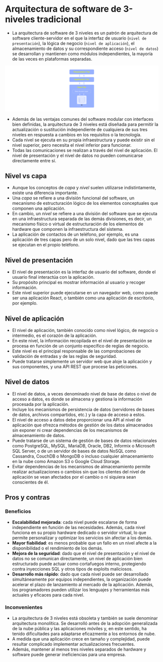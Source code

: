 # Arquitectura de software de 3-niveles tradicional

* La arquitectura de software de 3 niveles es un patrón de arquitectura de software cliente-servidor en el que la interfaz de usuario (`nivel de presentación`), la lógica de negocio (`nivel de aplicación`), el almacenamiento de datos y su correspondiente acceso (`nivel de datos`) se desarrollan y mantienen como módulos independientes, la mayoría de las veces en plataformas separadas.

![Arquitectura de software de 3-niveles][1]

* Además de las ventajas comunes del software modular con interfaces bien definidas, la arquitectura de 3 niveles está diseñada para permitir la actualización o sustitución independiente de cualquiera de sus tres niveles en respuesta a cambios en los requisitos o la tecnología.
* Cada nivel se ejecuta en su propia infraestructura y puede existir sin el nivel superior, pero necesita el nivel inferior para funcionar.
* Todas las comunicaciones se realizan a través del nivel de aplicación. El nivel de presentación y el nivel de datos no pueden comunicarse directamente entre sí.

## Nivel vs capa

* Aunque los conceptos de _capa_ y _nivel_ suelen utilizarse indistintamente, existe una diferencia importante.
* Una _capa_ se refiere a una división funcional del software, un mecanismo de estructuración lógico de los elementos conceptuales que componen una aplicación.
* En cambio, un _nivel_ se refiere a una división del software que se ejecuta en una infraestructura separada de las demás divisiones, es decir, un mecanismo físico o virtual de estructuración de los elementos de hardware que componen la infraestructura del sistema.
* La aplicación de contactos de un teléfono, por ejemplo, es una aplicación de tres capas pero de un solo nivel, dado que las tres capas se ejecutan en el propio teléfono.

## Nivel de presentación

* El nivel de presentación es la interfaz de usuario del software, donde el usuario final interactúa con la aplicación.
* Su propósito principal es mostrar información al usuario y recoger información.
* Este nivel superior puede ejecutarse en un navegador web, como puede ser una aplicación React, o también como una aplicación de escritorio, por ejemplo.

## Nivel de aplicación

* El nivel de aplicación, también conocido como nivel lógico, de negocio o intermedio, es el corazón de la aplicación.
* En este nivel, la información recopilada en el nivel de presentación se procesa en función de un conjunto específico de reglas de negocio.
* Este nivel es el principal responsable de las comprobaciones de validación de entradas y de las reglas de seguridad.
* Puede tratarse simplemente un servidor web que aloje la aplicación y sus componentes, y una API REST que procese las peticiones.

## Nivel de datos

* El nivel de datos, a veces denominado nivel de base de datos o nivel de acceso a datos, es donde se almacena y gestiona la información procesada por la aplicación.
* Incluye los mecanismos de persistencia de datos (servidores de bases de datos, archivos compartidos, etc.) y la capa de acceso a estos.
* El nivel de acceso a datos debe proporcionar una API al nivel de aplicación que ofrezca métodos de gestión de los datos almacenados sin exponer ni crear dependencias de los mecanismos de almacenamiento de datos.
* Puede tratarse de un sistema de gestión de bases de datos relacionales como PostgreSQL, MySQL, MariaDB, Oracle, DB2, Informix o Microsoft SQL Server, o de un servidor de bases de datos NoSQL como Cassandra, CouchDB o MongoDB o incluso cualquier almacenamiento en la nube como Amazon S3 o Google Cloud Storage.
* Evitar dependencias de los mecanismos de almacenamiento permite realizar actualizaciones o cambios sin que los clientes del nivel de aplicación se vean afectados por el cambio o ni siquiera sean conscientes de él.

## Pros y contras

### Beneficios

* **Escalabilidad mejorada**: cada nivel puede escalarse de forma independiente en función de las necesidades. Además, cada nivel funciona en su propio hardware dedicado o servidor virtual, lo que permite personalizar y optimizar los servicios sin afectar a los demás.
* **Mayor fiabilidad**: es menos probable que un fallo en un nivel afecte a la disponibilidad o el rendimiento de los demás.
* **Mejora de la seguridad**: dado que el nivel de presentación y el nivel de datos no se comunican directamente, un nivel de aplicación bien estructurado puede actuar como cortafuegos interno, protegiendo contra inyecciones SQL y otros tipos de exploits maliciosos.
* **Desarrollo más rápido**: dado que cada nivel puede ser desarrollado simultáneamente por equipos independientes, la organización puede acelerar el plazo de lanzamiento al mercado de la aplicación. Además, los programadores pueden utilizar los lenguajes y herramientas más actuales y eficaces para cada nivel.

### Inconvenientes

* La arquitectura de 3 niveles está obsoleta y también se suele denominar arquitectura monolítica. Se desarrolló antes de la adopción generalizada de la nube pública y las aplicaciones móviles y, en este sentido, ha tenido dificultades para adaptarse eficazmente a los entornos de nube.
* A medida que una aplicación crece en tamaño y complejidad, puede resultar complicado implementar actualizaciones frecuentes.
* Además, mantener al menos tres niveles separados de hardware y software puede generar ineficiencias para una empresa.

[1]: /static/images/three-tier-software-architecture.png
